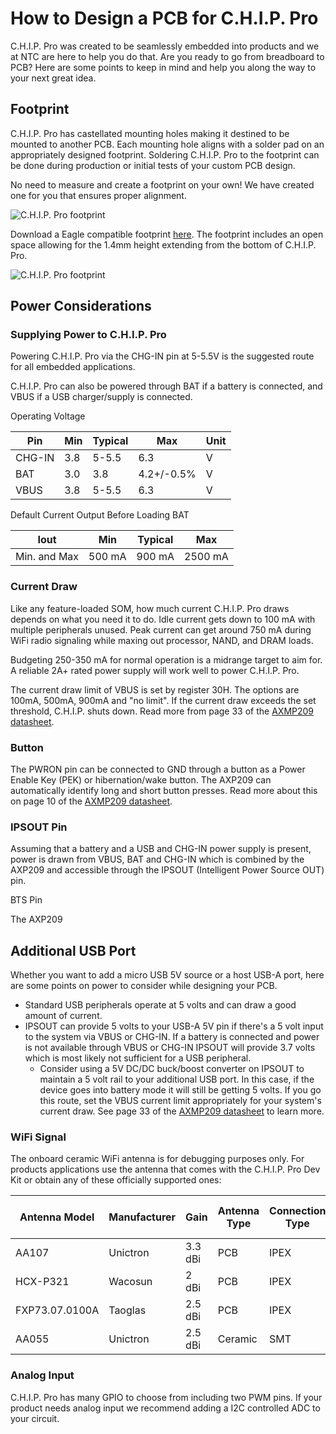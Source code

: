 # How to Design a PCB for C.H.I.P. Pro

C.H.I.P. Pro was created to be seamlessly embedded into products and we at NTC are here to help you do that. Are you ready to go from breadboard to PCB? Here are some points to keep in mind and help you along the way to your next great idea.


## Footprint

C.H.I.P. Pro has castellated mounting holes making it destined to be mounted to another PCB. Each mounting hole aligns with a solder pad on an appropriately designed footprint. Soldering C.H.I.P. Pro to the footprint can be done during production or initial tests of your custom PCB design. 

No need to measure and create a footprint on your own! We have created one for you that ensures proper alignment. 

![C.H.I.P. Pro footprint](images/footprint.png)

Download a Eagle compatible footprint [here](https://github.com/NextThingCo/CHIP_Pro-Hardware/blob/master/Footprint/EAGLE/CHIP_Pro-Footprint.lbr). The footprint includes an open space allowing for the 1.4mm height extending from the bottom of C.H.I.P. Pro.

![C.H.I.P. Pro footprint](images/clearance.jpg)


## Power Considerations

### Supplying Power to C.H.I.P. Pro

Powering C.H.I.P. Pro via the CHG-IN pin at 5-5.5V is the suggested route for all embedded applications. 

C.H.I.P. Pro can also be powered through BAT if a battery is connected, and VBUS if a USB charger/supply is connected. 

Operating Voltage

| Pin    | Min | Typical | Max        | Unit |
|--------|-----|---------|------------|------|
| CHG-IN | 3.8 | 5-5.5   | 6.3        | V    |
| BAT    | 3.0 | 3.8     | 4.2+/-0.5% | V    |
| VBUS   | 3.8 | 5-5.5   | 6.3        | V    |

Default Current Output Before Loading BAT

| Iout         | Min    | Typical | Max     |
|--------------|--------|---------|---------|
| Min. and Max | 500 mA | 900 mA  | 2500 mA |

### Current Draw

Like any feature-loaded SOM, how much current C.H.I.P. Pro draws depends on what you need it to do. Idle current gets down to 100 mA with multiple peripherals unused. Peak current can get around 750 mA during WiFi radio signaling while maxing out processor, NAND, and DRAM loads. 

Budgeting 250-350 mA for normal operation is a midrange target to aim for. A reliable 2A+ rated power supply will work well to power C.H.I.P. Pro.

The current draw limit of VBUS is set by register 30H. The options are 100mA, 500mA, 900mA and "no limit". If the current draw exceeds the set threshold, C.H.I.P. shuts down. Read more from page 33 of the [AXMP209 datasheet](https://github.com/NextThingCo/CHIP-Hardware/blob/master/CHIP%5Bv1_0%5D/CHIPv1_0-BOM-Datasheets/AXP209_Datasheet_v1.0en.pdf). 

### Button 

The PWRON pin can be connected to GND through a button as a Power Enable Key (PEK) or hibernation/wake button. The AXP209 can automatically identify long and short button presses. Read more about this on page 10 of the [AXMP209 datasheet](https://github.com/NextThingCo/CHIP-Hardware/blob/master/CHIP%5Bv1_0%5D/CHIPv1_0-BOM-Datasheets/AXP209_Datasheet_v1.0en.pdf). 

### IPSOUT Pin

Assuming that a battery and a USB and CHG-IN power supply is present, power is drawn from VBUS, BAT and CHG-IN which is combined by the AXP209 and accessible through the IPSOUT (Intelligent Power Source OUT) pin.

BTS Pin

The AXP209 

## Additional USB Port

Whether you want to add a micro USB 5V source or a host USB-A port, here are some points on power to consider while designing your PCB.

* Standard USB peripherals operate at 5 volts and can draw a good amount of current.
* IPSOUT can provide 5 volts to your USB-A 5V pin if there's a 5 volt input to the system via VBUS or CHG-IN. If a battery is connected and power is not available through VBUS or CHG-IN IPSOUT will provide 3.7 volts which is most likely not sufficient for a USB peripheral.
	* Consider using a 5V DC/DC buck/boost converter on IPSOUT to maintain a 5 volt rail to your additional USB port. In this case, if the device goes into battery mode it will still be getting 5 volts. If you go this route, set the VBUS current limit appropriately for your system's current draw. See page 33 of the [AXMP209 datasheet](https://github.com/NextThingCo/CHIP-Hardware/blob/master/CHIP%5Bv1_0%5D/CHIPv1_0-BOM-Datasheets/AXP209_Datasheet_v1.0en.pdf) to learn more.

### WiFi Signal

The onboard ceramic WiFi antenna is for debugging purposes only. For products applications use the antenna that comes with the C.H.I.P. Pro Dev Kit or obtain any of these officially supported ones:

| Antenna Model | Manufacturer | Gain | Antenna Type | Connection Type | Freq. Range (GHz) | Cable Length (mm) |
|------------|-----|-----|-----|-----|-----|-----|
| AA107       | Unictron | 3.3 dBi | PCB | IPEX | 2.4 - 2.5 | 100 | 
| HCX-P321   | Wacosun | 2 dBi | PCB | IPEX | 2.4 - 2.5 | 150 |
| FXP73.07.0100A | Taoglas | 2.5 dBi | PCB | IPEX | 2.4 - 2.483 | 100 |
| AA055   | Unictron | 2.5 dBi | Ceramic | SMT | 2.4 - 2.5 | n/a |

### Analog Input

C.H.I.P. Pro has many GPIO to choose from including two PWM pins. If your product needs analog input we recommend adding a I2C controlled ADC to your circuit. 




